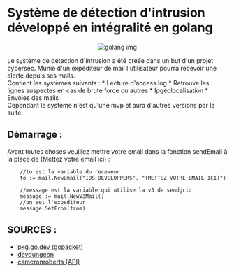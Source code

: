 # Système de détection d'intrusion développé en intégralité en golang

<p align="center">
    <img src="https://miro.medium.com/v2/resize:fit:1400/1*Ifpd_HtDiK9u6h68SZgNuA.png" title="golang img">
</p>
Le système de détection d'intrusion a été créée dans un but d'un projet cybersec. 
Munie d'un expéditeur de mail l'utilisateur pourra       recevoir une alerte depuis ses mails. 
<br>
Contient les systèmes suivants :
* Lecture d'access.log 
* Retrouve les lignes suspectes en cas de brute force ou autres
* Ipgéolocalisation
* Envoies des mails 
<br>
Cependant le système n'est qu'une mvp et aura d'autres versions par la suite.


## Démarrage :

Avant toutes choses veuillez mettre votre email dans la fonction sendEmail à la place de (Mettez votre email ici) :

```golang
	//to est la variable du receveur
	to := mail.NewEmail("IDS DEVELOPPERS", "(METTEZ VOTRE EMAIL ICI)")

	//message est la variable qui utilise la v3 de sendgrid
	message := mail.NewV3Mail()
	//on set l'expediteur
	message.SetFrom(from)
```

## SOURCES :

- [pkg.go.dev (gopacket)](https://pkg.go.dev/github.com/google/gopacket)
- [devdungeon](https://www.devdungeon.com/content/packet-capture-injection-and-analysis-gopacket)
- [cameronroberts (API)](https://cameronroberts.dev/posts/consuming-restapi-golang/)
